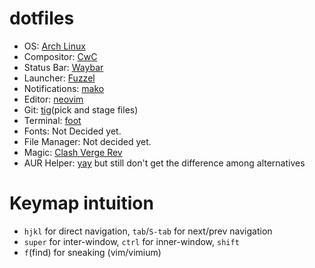 # dotfiles

- OS: [Arch Linux](https://archlinux.org/)
- Compositor: [CwC](https://github.com/Cudiph/cwcwm/)
- Status Bar: [Waybar](https://github.com/Alexays/Waybar/)
- Launcher: [Fuzzel](https://codeberg.org/dnkl/fuzzel/)
- Notifications: [mako](https://github.com/emersion/mako/)
- Editor: [neovim](https://neovim.io/)
- Git: [tig](https://github.com/jonas/tig/)(pick and stage files)
- Terminal: [foot](https://codeberg.org/dnkl/foot/)
- Fonts: Not Decided yet.
- File Manager: Not decided yet.
- Magic: [Clash Verge Rev](https://github.com/clash-verge-rev/clash-verge-rev/)
- AUR Helper: [yay]() but still don't get the difference among alternatives

# Keymap intuition
- `hjkl` for direct navigation, `tab`/`S-tab` for next/prev navigation
- `super` for inter-window, `ctrl` for inner-window, `shift` 
- `f`(find) for sneaking (vim/vimium)
